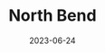 ---
title: "North Bend"
cc-type: city
borders:
  - Rattlesnake Ridge
county:
  - King County
date: 2023-06-24
hashtag: north-bend
tags:
  - city
  - I-90
  - King County
  - Washington
  - Cascades
---